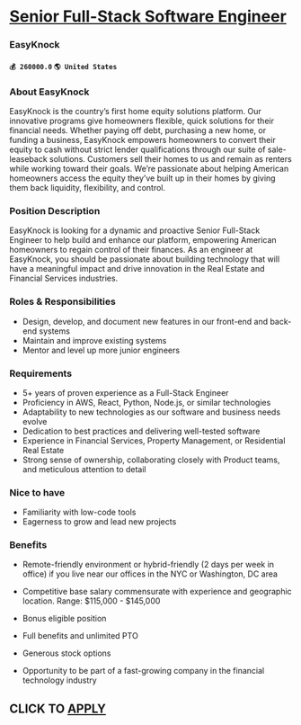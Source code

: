 # [Senior Full-Stack Software Engineer](https://www.remotewlb.com/apply/senior-full-stack-software-engineer-68030)  
### EasyKnock  
#### `💰 260000.0` `🌎 United States`  

### About EasyKnock

EasyKnock is the country’s first home equity solutions platform. Our innovative programs give homeowners flexible, quick solutions for their financial needs. Whether paying off debt, purchasing a new home, or funding a business, EasyKnock empowers homeowners to convert their equity to cash without strict lender qualifications through our suite of sale-leaseback solutions. Customers sell their homes to us and remain as renters while working toward their goals. We’re passionate about helping American homeowners access the equity they’ve built up in their homes by giving them back liquidity, flexibility, and control.

### Position Description

EasyKnock is looking for a dynamic and proactive Senior Full-Stack Engineer to help build and enhance our platform, empowering American homeowners to regain control of their finances. As an engineer at EasyKnock, you should be passionate about building technology that will have a meaningful impact and drive innovation in the Real Estate and Financial Services industries.

### Roles & Responsibilities

  * Design, develop, and document new features in our front-end and back-end systems
  * Maintain and improve existing systems 
  * Mentor and level up more junior engineers

### Requirements

  * 5+ years of proven experience as a Full-Stack Engineer
  * Proficiency in AWS, React, Python, Node.js, or similar technologies
  * Adaptability to new technologies as our software and business needs evolve
  * Dedication to best practices and delivering well-tested software
  * Experience in Financial Services, Property Management, or Residential Real Estate
  * Strong sense of ownership, collaborating closely with Product teams, and meticulous attention to detail

### Nice to have

  * Familiarity with low-code tools
  * Eagerness to grow and lead new projects

### Benefits

  * Remote-friendly environment or hybrid-friendly (2 days per week in office) if you live near our offices in the NYC or Washington, DC area

  * Competitive base salary commensurate with experience and geographic location. Range: $115,000 - $145,000

  * Bonus eligible position

  * Full benefits and unlimited PTO

  * Generous stock options

  * Opportunity to be part of a fast-growing company in the financial technology industry

  
## CLICK TO [APPLY](https://www.remotewlb.com/apply/senior-full-stack-software-engineer-68030)

